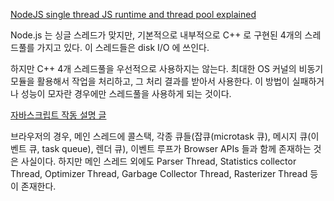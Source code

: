 [NodeJS single thread JS runtime and thread pool explained](https://medium.com/@chaolu_dev/nodejs-single-thread-js-runtime-and-thread-pool-explained-bd991f2ae730)

Node.js 는 싱글 스레드가 맞지만, 기본적으로 내부적으로 C++ 로 구현된 4개의 스레드풀를 가지고 있다. 이 스레드들은 disk I/O 에 쓰인다.

하지만 C++ 4개 스레드풀을 우선적으로 사용하지는 않는다. 최대한 OS 커널의 비동기 모듈을 활용해서 작업을 처리하고, 그 처리 결과를 받아서 사용한다. 이 방법이 실패하거나 성능이 모자란 경우에만 스레드풀을 사용하게 되는 것이다. 

[자바스크립트 작동 설명 글](https://frarizzi.science/journal/web-engineering/javascript-main-thread-dissected)

브라우저의 경우, 메인 스레드에 콜스택, 각종 큐들(잡큐(microtask 큐), 메시지 큐(이벤트 큐, task queue), 렌더 큐), 이벤트 루프가 Browser APIs 들과 함께 존재하는 것은 사실이다. 하지만 메인 스레드 외에도 Parser Thread, Statistics collector Thread, Optimizer Thread, Garbage Collector Thread, Rasterizer Thread 등이 존재한다. 